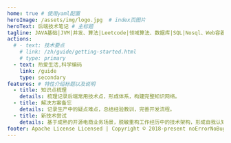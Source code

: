 ```yaml
---
home: true # 使用yaml配置
heroImage: /assets/img/logo.jpg  # index页图片
heroText: 后端技术笔记 # 主标题
tagline: JAVA基础|JVM|并发、算法|Leetcode|领域算法、数据库|SQL|Nosql、Web容器|ORM框架、SpringFramework|SpringBoot、消息队列|Kafka、架构|分布式|微服务、项目|案例分析|技术管理、兴趣爱好|篮球|摄影|生活  # 副标题
actions:
  # - text: 技术要点
    # link: /zh/guide/getting-started.html
    # type: primary
  - text: 热爱生活,科学编码
    link: /guide
    type: secondary
features: # 特性介绍标题以及说明
  - title: 知识点梳理 
    details: 梳理记录后端常用技术点，形成体系，构建完整知识网络。
  - title: 解决方案备忘
    details: 记录生产中的疑点难点，总结经验教训，完善开发流程。
  - title: 新技术尝试
    details: 基于成熟的开源电商业务场景，脱敏重构工作经历中的技术架构，形成自我认知。
footer: Apache License Licensed | Copyright © 2018-present noErrorNoBug  # 页脚
---
```



<Vssue />